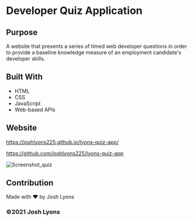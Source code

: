 # Developer Quiz Application

## Purpose
A website that presents a series of timed web developer questions in order to provide a baseline knowledge measure of an employment candidate's developer skills.

## Built With
* HTML
* CSS
* JavaScript
* Web-based APIs

## Website
https://joshlyons225.github.io/lyons-quiz-app/

https://github.com/joshlyons225/lyons-quiz-app

![Screenshot_quiz](https://user-images.githubusercontent.com/95392565/149604062-da56a19f-6af6-4e80-9c78-9861876d6025.png)

## Contribution
Made with ❤️ by Josh Lyons

### ©️2021 Josh Lyons